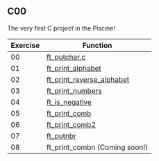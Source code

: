 ## C00
The very first C project in the Piscine!

| Exercise | Function |
|---|---|
| 00 | [ft_putchar.c](00_ft_putchar) |
| 01 | [ft_print_alphabet](01_ft_print_alphabet) |
| 02 | [ft_print_reverse_alphabet](02_ft_print_reverse_alphabet) |
| 03 | [ft_print_numbers](03_ft_print_numbers) |
| 04 | [ft_is_negative](04_ft_is_negative) |
| 05 | [ft_print_comb](05_ft_print_comb) |
| 06 | [ft_print_comb2](06_ft_print_comb2) |
| 07 | [ft_putnbr](07_ft_putnbr) |
| 08 | ft_print_combn (Coming soon!) |

